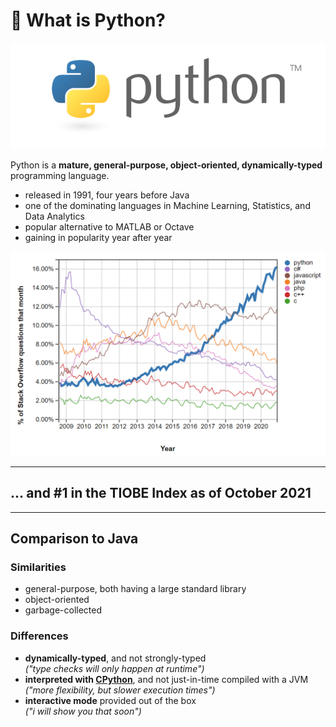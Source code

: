<!-- .slide: id="what-is-python" -->

# 🐍 What is Python?
<!-- .element: class="headline" -->

![](/images/python-logo.png) <!-- .element style="height: 5em; margin-bottom: -1em;" -->

Python is a **mature, general-purpose, object-oriented, dynamically-typed** programming language.

- released in 1991, four years before Java
- one of the dominating languages in Machine Learning, Statistics, and Data Analytics
- popular alternative to MATLAB or Octave
- gaining in popularity year after year

<img class="r-stretch" src="/images/python-popularity.png">

---

<!-- .slide: data-background-iframe="https://www.tiobe.com/tiobe-index/" data-background-interactive -->

## ... and #1 in the TIOBE Index as of October 2021
<!-- .element: class="headline" -->

---

## Comparison to Java

### Similarities

- general-purpose, both having a large standard library
- object-oriented
- garbage-collected

### Differences

- **dynamically-typed**, and not strongly-typed  
  _("type checks will only happen at runtime")_
- **interpreted with [CPython](https://github.com/python/cpython)**, and not just-in-time compiled with a JVM  
  _("more flexibility, but slower execution times")_
- **interactive mode** provided out of the box  
  _("i will show you that soon")_
